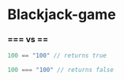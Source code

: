 # Blackjack-game

### === vs ==

``` javascript
100 == "100" // returns true

100 === "100" // returns false
```
